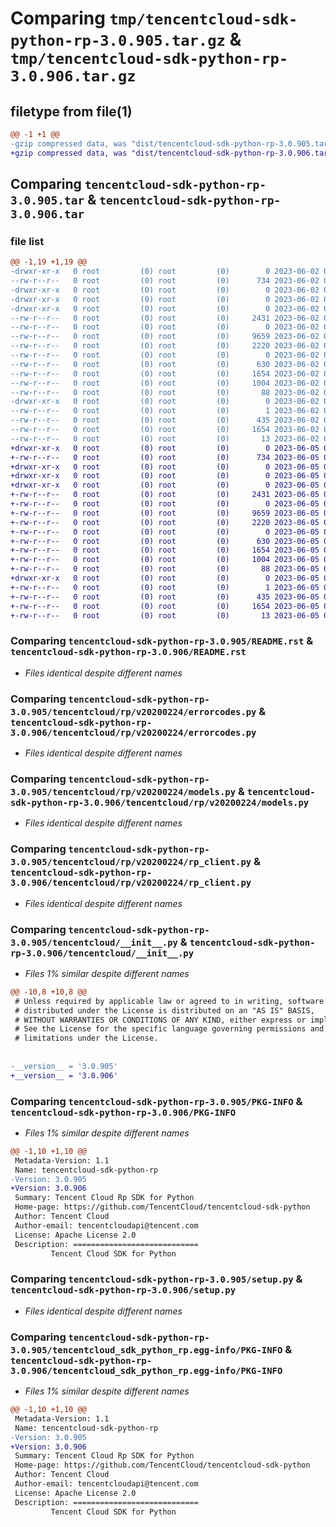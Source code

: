 # Comparing `tmp/tencentcloud-sdk-python-rp-3.0.905.tar.gz` & `tmp/tencentcloud-sdk-python-rp-3.0.906.tar.gz`

## filetype from file(1)

```diff
@@ -1 +1 @@
-gzip compressed data, was "dist/tencentcloud-sdk-python-rp-3.0.905.tar", last modified: Fri Jun  2 00:37:04 2023, max compression
+gzip compressed data, was "dist/tencentcloud-sdk-python-rp-3.0.906.tar", last modified: Mon Jun  5 00:40:35 2023, max compression
```

## Comparing `tencentcloud-sdk-python-rp-3.0.905.tar` & `tencentcloud-sdk-python-rp-3.0.906.tar`

### file list

```diff
@@ -1,19 +1,19 @@
-drwxr-xr-x   0 root         (0) root         (0)        0 2023-06-02 00:37:04.000000 tencentcloud-sdk-python-rp-3.0.905/
--rw-r--r--   0 root         (0) root         (0)      734 2023-06-02 00:37:04.000000 tencentcloud-sdk-python-rp-3.0.905/README.rst
-drwxr-xr-x   0 root         (0) root         (0)        0 2023-06-02 00:37:04.000000 tencentcloud-sdk-python-rp-3.0.905/tencentcloud/
-drwxr-xr-x   0 root         (0) root         (0)        0 2023-06-02 00:37:04.000000 tencentcloud-sdk-python-rp-3.0.905/tencentcloud/rp/
-drwxr-xr-x   0 root         (0) root         (0)        0 2023-06-02 00:37:04.000000 tencentcloud-sdk-python-rp-3.0.905/tencentcloud/rp/v20200224/
--rw-r--r--   0 root         (0) root         (0)     2431 2023-06-02 00:37:04.000000 tencentcloud-sdk-python-rp-3.0.905/tencentcloud/rp/v20200224/errorcodes.py
--rw-r--r--   0 root         (0) root         (0)        0 2023-06-02 00:37:04.000000 tencentcloud-sdk-python-rp-3.0.905/tencentcloud/rp/v20200224/__init__.py
--rw-r--r--   0 root         (0) root         (0)     9659 2023-06-02 00:37:04.000000 tencentcloud-sdk-python-rp-3.0.905/tencentcloud/rp/v20200224/models.py
--rw-r--r--   0 root         (0) root         (0)     2220 2023-06-02 00:37:04.000000 tencentcloud-sdk-python-rp-3.0.905/tencentcloud/rp/v20200224/rp_client.py
--rw-r--r--   0 root         (0) root         (0)        0 2023-06-02 00:37:04.000000 tencentcloud-sdk-python-rp-3.0.905/tencentcloud/rp/__init__.py
--rw-r--r--   0 root         (0) root         (0)      630 2023-06-02 00:37:04.000000 tencentcloud-sdk-python-rp-3.0.905/tencentcloud/__init__.py
--rw-r--r--   0 root         (0) root         (0)     1654 2023-06-02 00:37:04.000000 tencentcloud-sdk-python-rp-3.0.905/PKG-INFO
--rw-r--r--   0 root         (0) root         (0)     1004 2023-06-02 00:37:04.000000 tencentcloud-sdk-python-rp-3.0.905/setup.py
--rw-r--r--   0 root         (0) root         (0)       88 2023-06-02 00:37:04.000000 tencentcloud-sdk-python-rp-3.0.905/setup.cfg
-drwxr-xr-x   0 root         (0) root         (0)        0 2023-06-02 00:37:04.000000 tencentcloud-sdk-python-rp-3.0.905/tencentcloud_sdk_python_rp.egg-info/
--rw-r--r--   0 root         (0) root         (0)        1 2023-06-02 00:37:04.000000 tencentcloud-sdk-python-rp-3.0.905/tencentcloud_sdk_python_rp.egg-info/dependency_links.txt
--rw-r--r--   0 root         (0) root         (0)      435 2023-06-02 00:37:04.000000 tencentcloud-sdk-python-rp-3.0.905/tencentcloud_sdk_python_rp.egg-info/SOURCES.txt
--rw-r--r--   0 root         (0) root         (0)     1654 2023-06-02 00:37:04.000000 tencentcloud-sdk-python-rp-3.0.905/tencentcloud_sdk_python_rp.egg-info/PKG-INFO
--rw-r--r--   0 root         (0) root         (0)       13 2023-06-02 00:37:04.000000 tencentcloud-sdk-python-rp-3.0.905/tencentcloud_sdk_python_rp.egg-info/top_level.txt
+drwxr-xr-x   0 root         (0) root         (0)        0 2023-06-05 00:40:35.000000 tencentcloud-sdk-python-rp-3.0.906/
+-rw-r--r--   0 root         (0) root         (0)      734 2023-06-05 00:40:35.000000 tencentcloud-sdk-python-rp-3.0.906/README.rst
+drwxr-xr-x   0 root         (0) root         (0)        0 2023-06-05 00:40:35.000000 tencentcloud-sdk-python-rp-3.0.906/tencentcloud/
+drwxr-xr-x   0 root         (0) root         (0)        0 2023-06-05 00:40:35.000000 tencentcloud-sdk-python-rp-3.0.906/tencentcloud/rp/
+drwxr-xr-x   0 root         (0) root         (0)        0 2023-06-05 00:40:35.000000 tencentcloud-sdk-python-rp-3.0.906/tencentcloud/rp/v20200224/
+-rw-r--r--   0 root         (0) root         (0)     2431 2023-06-05 00:40:35.000000 tencentcloud-sdk-python-rp-3.0.906/tencentcloud/rp/v20200224/errorcodes.py
+-rw-r--r--   0 root         (0) root         (0)        0 2023-06-05 00:40:35.000000 tencentcloud-sdk-python-rp-3.0.906/tencentcloud/rp/v20200224/__init__.py
+-rw-r--r--   0 root         (0) root         (0)     9659 2023-06-05 00:40:35.000000 tencentcloud-sdk-python-rp-3.0.906/tencentcloud/rp/v20200224/models.py
+-rw-r--r--   0 root         (0) root         (0)     2220 2023-06-05 00:40:35.000000 tencentcloud-sdk-python-rp-3.0.906/tencentcloud/rp/v20200224/rp_client.py
+-rw-r--r--   0 root         (0) root         (0)        0 2023-06-05 00:40:35.000000 tencentcloud-sdk-python-rp-3.0.906/tencentcloud/rp/__init__.py
+-rw-r--r--   0 root         (0) root         (0)      630 2023-06-05 00:40:35.000000 tencentcloud-sdk-python-rp-3.0.906/tencentcloud/__init__.py
+-rw-r--r--   0 root         (0) root         (0)     1654 2023-06-05 00:40:35.000000 tencentcloud-sdk-python-rp-3.0.906/PKG-INFO
+-rw-r--r--   0 root         (0) root         (0)     1004 2023-06-05 00:40:35.000000 tencentcloud-sdk-python-rp-3.0.906/setup.py
+-rw-r--r--   0 root         (0) root         (0)       88 2023-06-05 00:40:35.000000 tencentcloud-sdk-python-rp-3.0.906/setup.cfg
+drwxr-xr-x   0 root         (0) root         (0)        0 2023-06-05 00:40:35.000000 tencentcloud-sdk-python-rp-3.0.906/tencentcloud_sdk_python_rp.egg-info/
+-rw-r--r--   0 root         (0) root         (0)        1 2023-06-05 00:40:35.000000 tencentcloud-sdk-python-rp-3.0.906/tencentcloud_sdk_python_rp.egg-info/dependency_links.txt
+-rw-r--r--   0 root         (0) root         (0)      435 2023-06-05 00:40:35.000000 tencentcloud-sdk-python-rp-3.0.906/tencentcloud_sdk_python_rp.egg-info/SOURCES.txt
+-rw-r--r--   0 root         (0) root         (0)     1654 2023-06-05 00:40:35.000000 tencentcloud-sdk-python-rp-3.0.906/tencentcloud_sdk_python_rp.egg-info/PKG-INFO
+-rw-r--r--   0 root         (0) root         (0)       13 2023-06-05 00:40:35.000000 tencentcloud-sdk-python-rp-3.0.906/tencentcloud_sdk_python_rp.egg-info/top_level.txt
```

### Comparing `tencentcloud-sdk-python-rp-3.0.905/README.rst` & `tencentcloud-sdk-python-rp-3.0.906/README.rst`

 * *Files identical despite different names*

### Comparing `tencentcloud-sdk-python-rp-3.0.905/tencentcloud/rp/v20200224/errorcodes.py` & `tencentcloud-sdk-python-rp-3.0.906/tencentcloud/rp/v20200224/errorcodes.py`

 * *Files identical despite different names*

### Comparing `tencentcloud-sdk-python-rp-3.0.905/tencentcloud/rp/v20200224/models.py` & `tencentcloud-sdk-python-rp-3.0.906/tencentcloud/rp/v20200224/models.py`

 * *Files identical despite different names*

### Comparing `tencentcloud-sdk-python-rp-3.0.905/tencentcloud/rp/v20200224/rp_client.py` & `tencentcloud-sdk-python-rp-3.0.906/tencentcloud/rp/v20200224/rp_client.py`

 * *Files identical despite different names*

### Comparing `tencentcloud-sdk-python-rp-3.0.905/tencentcloud/__init__.py` & `tencentcloud-sdk-python-rp-3.0.906/tencentcloud/__init__.py`

 * *Files 1% similar despite different names*

```diff
@@ -10,8 +10,8 @@
 # Unless required by applicable law or agreed to in writing, software
 # distributed under the License is distributed on an "AS IS" BASIS,
 # WITHOUT WARRANTIES OR CONDITIONS OF ANY KIND, either express or implied.
 # See the License for the specific language governing permissions and
 # limitations under the License.
 
 
-__version__ = '3.0.905'
+__version__ = '3.0.906'
```

### Comparing `tencentcloud-sdk-python-rp-3.0.905/PKG-INFO` & `tencentcloud-sdk-python-rp-3.0.906/PKG-INFO`

 * *Files 1% similar despite different names*

```diff
@@ -1,10 +1,10 @@
 Metadata-Version: 1.1
 Name: tencentcloud-sdk-python-rp
-Version: 3.0.905
+Version: 3.0.906
 Summary: Tencent Cloud Rp SDK for Python
 Home-page: https://github.com/TencentCloud/tencentcloud-sdk-python
 Author: Tencent Cloud
 Author-email: tencentcloudapi@tencent.com
 License: Apache License 2.0
 Description: ============================
         Tencent Cloud SDK for Python
```

### Comparing `tencentcloud-sdk-python-rp-3.0.905/setup.py` & `tencentcloud-sdk-python-rp-3.0.906/setup.py`

 * *Files identical despite different names*

### Comparing `tencentcloud-sdk-python-rp-3.0.905/tencentcloud_sdk_python_rp.egg-info/PKG-INFO` & `tencentcloud-sdk-python-rp-3.0.906/tencentcloud_sdk_python_rp.egg-info/PKG-INFO`

 * *Files 1% similar despite different names*

```diff
@@ -1,10 +1,10 @@
 Metadata-Version: 1.1
 Name: tencentcloud-sdk-python-rp
-Version: 3.0.905
+Version: 3.0.906
 Summary: Tencent Cloud Rp SDK for Python
 Home-page: https://github.com/TencentCloud/tencentcloud-sdk-python
 Author: Tencent Cloud
 Author-email: tencentcloudapi@tencent.com
 License: Apache License 2.0
 Description: ============================
         Tencent Cloud SDK for Python
```

